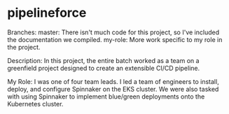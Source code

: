 # pipelineforce
Branches:
master: There isn't much code for this project, so I've included the documentation we compiled. 
my-role: More work specific to my role in the project. 

Description:
In this project, the entire batch worked as a team on a greenfield project designed to create an extensible CI/CD pipeline. 

My Role:
I was one of four team leads. I led a team of engineers to install, deploy, and configure Spinnaker on the EKS cluster. We were also tasked with using Spinnaker to implement blue/green deployments onto the Kubernetes cluster. 
